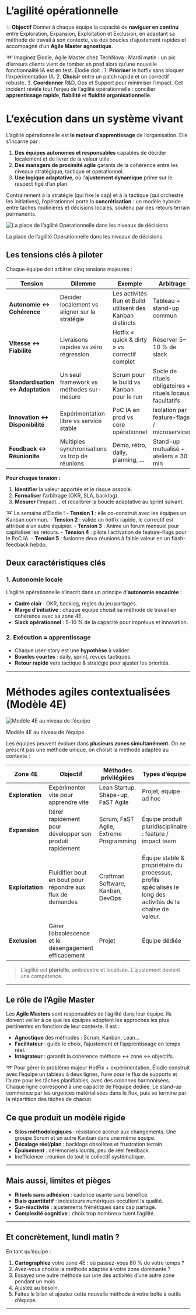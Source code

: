 # L’agilité opérationnelle



✨ **Objectif** Donner à chaque équipe la capacité de **naviguer en continu** entre Exploration, Expansion, Exploitation et Exclusion, en adaptant sa méthode de travail à son contexte, via des boucles d’ajustement rapides et accompagné d’un **Agile Master agnostique**.

➿ Imaginez Élodie, Agile Master chez TechNova : Mardi matin : un pic d’erreurs clients vient de tomber en prod alors qu’une nouvelle fonctionnalité IA est en test. Élodie doit : 1. **Prioriser** le hotfix sans bloquer l’expérimentation IA. 2. **Choisir** entre un patch rapide et un correctif robuste. 3. **Coordonner** R&D, Ops et Support pour minimiser l’impact. Cet incident révèle tout l’enjeu de l’agilité opérationnelle : concilier **apprentissage rapide**, **fiabilité** et **fluidité organisationnelle**.

# L’exécution dans un système vivant

L’agilité opérationnelle est **le moteur d’apprentissage** de l’organisation. Elle s’incarne par :

1. **Des équipes autonomes et responsables** capables de décider localement et de livrer de la valeur utile.
2. **Des managers de proximité agile** garants de la cohérence entre les niveaux stratégique, tactique et opérationnel.
3. **Une logique adaptative**, où l’**ajustement dynamique** prime sur le respect figé d’un plan.

Contrairement à la stratégie (qui fixe le cap) et à la tactique (qui orchestre les initiatives), l’opérationnel porte la **concrétisation** : un modèle hybride entre tâches routinières et décisions locales, soutenu par des retours terrain permanents.

![La place de l’agilité Opérationnelle dans les niveaux de décisions](L%E2%80%99agilite%CC%81%20ope%CC%81rationnelle%2013490eaf28ff80e5b767fd273784c80b/image.png)

La place de l’agilité Opérationnelle dans les niveaux de décisions

## Les tensions clés à piloter

Chaque équipe doit arbitrer cinq tensions majeures :

| Tension | Dilemme | Exemple | Arbitrage |
| --- | --- | --- | --- |
| **Autonomie ↔ Cohérence** | Décider localement vs aligner sur la stratégie | Les activités Run et Build utilisent des Kanban distincts | Tableau + stand-up commun |
| **Vitesse ↔ Fiabilité** | Livraisons rapides vs zéro régression | Hotfix « quick & dirty » vs correctif complet | Réserver 5–10 % de slack |
| **Standardisation ↔ Adaptation** | Un seul framework vs méthodes sur-mesure | Scrum pour le build vs Kanban pour le run | Socle de rituels obligatoires + rituels locaux facultatifs |
| **Innovation ↔ Disponibilité** | Expérimentation libre vs service stable | PoC IA en prod vs core opérationnel | Isolation par feature-flags / microservices |
| **Feedback ↔ Réunionite** | Multiples synchronisations vs trop de réunions | Démo, rétro, daily, planning, … | Stand-up mutualisé + ateliers ≤ 30 min |

**Pour chaque tension :**

1. **Identifier** la valeur apportée et le risque associé.
2. **Formaliser** l’arbitrage (OKR, SLA, backlog).
3. **Mesurer** l’impact… et recalibrer la boucle adaptative au sprint suivant.

➿ La semaine d’Élodie ! - **Tension 1** : elle co-construit avec les équipes un Kanban commun. - **Tension 2** : valide un hotfix rapide, le correctif est attribué à un autre équipier. - **Tension 3** : Anime un forum mensuel pour capitaliser les retours. - **Tension 4** : pilote l’activation de feature-flags pour le PoC IA. - **Tension 5** : fusionne deux réunions à faible valeur en un flash-feedback hebdo.

## Deux caractéristiques clés

### 1. **Autonomie locale**

L’agilité opérationnelle s’inscrit dans un principe d’**autonomie encadrée** :

- **Cadre clair** : OKR, backlog, règles du jeu partagés.
- **Marge d’initiative** : chaque équipe choisit sa méthode de travail en cohérence avec sa zone 4E.
- **Slack opérationnel** : 5–10 % de la capacité pour imprévus et innovation.

### 2. **Exécution = apprentissage**

- Chaque user-story est une **hypothèse** à valider.
- **Boucles courtes** : daily, sprint, revues tactiques.
- **Retour rapide** vers tactique & stratégie pour ajuster les priorités.

---

# Méthodes agiles contextualisées (Modèle 4E)

![Modèle 4E au niveau de l’équipe](L%E2%80%99agilite%CC%81%20ope%CC%81rationnelle%2013490eaf28ff80e5b767fd273784c80b/image%201.png)

Modèle 4E au niveau de l’équipe

Les équipes peuvent évoluer dans **plusieurs zones simultanément.** On ne prescrit pas une méthode unique, on choisit la méthode adaptée au contexte :

| Zone 4E | Objectif | Méthodes privilégiées | Types d’équipe |
| --- | --- | --- | --- |
| **Exploration** | Expérimenter vite pour apprendre vite | Lean Startup, Shape-up, FaST Agile | Projet, équipe ad hoc |
| **Expansion** | Itérer rapidement pour développer son produit rapidement | Scrum, FaST Agile, Extreme Programming | Équipe produit pluridisciplinaire : feature / impact team |
| **Exploitation** | Fluidifier bout en bout pour répondre aux flux de demandes | Craftman Software, Kanban, DevOps | Équipe stable & propriétaire du processus,  profils spécialisés le long des activités de la chaîne de valeur. |
| **Exclusion** | Gérer l’obsolescence et le désengagement efficacement | Projet | Équipe dédiée |

> L’agilité est **plurielle**, ambidextre et localisée. L’ajustement devient une compétence.
> 

---

## Le rôle de l’Agile Master

Les **Agile Masters** sont responsables de l’agilité dans leur équipe. Ils doivent veiller à ce que les équipes adoptent les approches les plus pertinentes en fonction de leur contexte. Il est :

- **Agnostique** des méthodes : Scrum, Kanban, Lean…
- **Facilitateur** : guide le choix, l’ajustement et l’apprentissage en temps réel.
- **Intégrateur** : garantit la cohérence méthode ↔ zone ↔ objectifs.

➿ Pour gérer le problème majeur HotFix + expérimentation, Élodie construit avec l’équipe un tableau à deux lignes, l’une pour le flux de supports et l’autre pour les tâches planifiables, avec des colonnes harmonisées. Chaque ligne correspond à une capacité de l’équipe dédiée. Le stand-up commence par les urgences matérialisées dans le flux, puis se termine par la répartition des tâches de chacun.

## Ce que produit un modèle rigide

- **Silos méthodologiques** : résistance accrue aux changements. Une groupe Scrum et un autre Kanban dans une même équipe.
- **Décalage réel/plan** : backlogs obsolètes et frustration terrain.
- **Épuisement** : cérémoniels lourds, peu de réel feedback.
- Inefficience : réunion de tout le collectif systématique.

---

## Mais aussi, limites et pièges

- **Rituels sans adhésion** : cadence usante sans bénéfice.
- **Biais quantitatif** : indicateurs numériques occultent la qualité.
- **Sur-réactivité** : ajustements frénétiques sans cap partagé.
- **Complexité cognitive** : choix trop nombreux tuent l’agilité.

---

## Et concrètement, lundi matin ?

En tant qu’équipe :

1. **Cartographiez** votre zone 4E : où passez-vous 80 % de votre temps ?
2. Avez-vous choisie la méthode adaptée à votre zone dominante ?
3. Essayez une autre méthode sur une des activités d’une autre zone pendant un mois
4. Ajustez au besoin.
5. Faites le bilan et ajoutez cette nouvelle méthode à votre boîte à outils d’équipe.

---

#